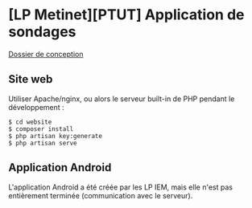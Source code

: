 # [LP Metinet][PTUT] Application de sondages

[Dossier de conception](dossier-de-conception.pdf)

## Site web

Utiliser Apache/nginx, ou alors le serveur built-in de PHP pendant le développement : 

```
$ cd website
$ composer install
$ php artisan key:generate
$ php artisan serve
```

## Application Android

L'application Android a été créée par les LP IEM, mais elle n'est pas 
entièrement terminée (communication avec le serveur).
